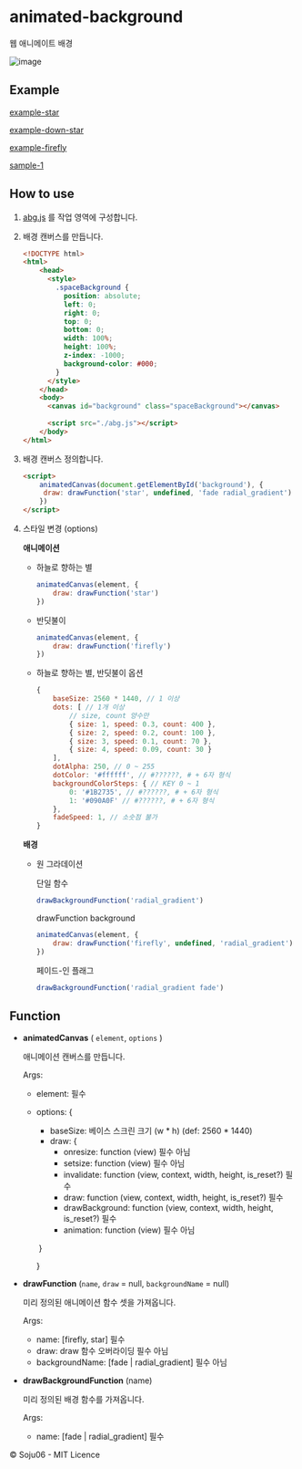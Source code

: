 # animated-background

웹 애니메이트 배경

![image](https://user-images.githubusercontent.com/34199905/155535188-337c039e-53b1-4e40-9055-1d43749f74b8.png)

## Example

[example-star](https://github.com/Soju06/animated-background/example/example-star.html)

[example-down-star](https://github.com/Soju06/animated-background/example/example-down-star.html)

[example-firefly](https://github.com/Soju06/animated-background/example/example-firefly.html)

[sample-1](https://github.com/Soju06/animated-background/example/sample-1.html)

## How to use

1. [abg.js]() 를 작업 영역에 구성합니다.

2. 배경 캔버스를 만듭니다.

   ```html
   <!DOCTYPE html>
   <html>
       <head>
         <style>
           .spaceBackground {
             position: absolute;
             left: 0;
             right: 0;
             top: 0;
             bottom: 0;
             width: 100%;
             height: 100%;
             z-index: -1000;
             background-color: #000;
           }
         </style>
       </head>
       <body>
         <canvas id="background" class="spaceBackground"></canvas>
           
         <script src="./abg.js"></script>
       </body>
   </html>
   ```

3. 배경 캔버스 정의합니다.

   ```html
   <script>
       animatedCanvas(document.getElementById('background'), {
       	draw: drawFunction('star', undefined, 'fade radial_gradient')
       })
   </script>
   ```

4. 스타일 변경 (options)

   **애니메이션**

   - 하늘로 향하는 별

     ```js
     animatedCanvas(element, {
         draw: drawFunction('star')
     })
     ```

   - 반딧불이

     ```js
     animatedCanvas(element, {
         draw: drawFunction('firefly')
     })
     ```

   - 하늘로 향하는 별, 반딧불이 옵션

     ```js
     {
         baseSize: 2560 * 1440, // 1 이상
         dots: [ // 1개 이상
             // size, count 양수만
             { size: 1, speed: 0.3, count: 400 },
             { size: 2, speed: 0.2, count: 100 },
             { size: 3, speed: 0.1, count: 70 },
             { size: 4, speed: 0.09, count: 30 }
         ],
         dotAlpha: 250, // 0 ~ 255
         dotColor: '#ffffff', // #??????, # + 6자 형식
         backgroundColorSteps: { // KEY 0 ~ 1
             0: '#1B2735', // #??????, # + 6자 형식
             1: '#090A0F' // #??????, # + 6자 형식
         },
         fadeSpeed: 1, // 소숫점 불가
     }
     ```

   **배경**

   - 원 그라데이션

     단일 함수

     ```js
     drawBackgroundFunction('radial_gradient')
     ```

     drawFunction background

     ```js
     animatedCanvas(element, {
         draw: drawFunction('firefly', undefined, 'radial_gradient')
     })
     ```

     페이드-인 플래그

     ```js
     drawBackgroundFunction('radial_gradient fade')
     ```

## Function

- **animatedCanvas** ( `element`, `options` )

  애니메이션 캔버스를 만듭니다.

  Args:

  - element: 필수

  - options: {

    - baseSize: 베이스 스크린 크기 (w * h) (def: 2560 * 1440)
    - draw: {
      - onresize: function (view) 필수 아님
      - setsize: function (view) 필수 아님
      - invalidate: function (view, context, width, height, is_reset?) 필수
      - draw: function (view, context, width, height, is_reset?) 필수
      - drawBackground: function (view, context, width, height, is_reset?) 필수
      - animation: function (view) 필수 아님

    ​	}

    }

- **drawFunction** (`name`, `draw` = null, `backgroundName` = null)

  미리 정의된 애니메이션 함수 셋을 가져옵니다.

  Args:

  - name: [firefly, star] 필수
  - draw: draw 함수 오버라이딩 필수 아님
  - backgroundName: [fade | radial_gradient] 필수 아님

- **drawBackgroundFunction** (name)

  미리 정의된 배경 함수를 가져옵니다.

  Args:

  - name: [fade | radial_gradient] 필수


©️ Soju06 - MIT Licence